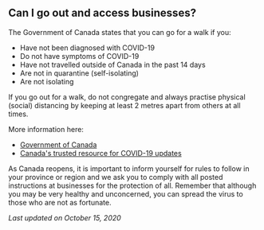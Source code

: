 ## Can I go out and access businesses?

The Government of Canada states that you can go for a walk if you:

- Have not been diagnosed with COVID-19
- Do not have symptoms of COVID-19
- Have not travelled outside of Canada in the past 14 days
- Are not in quarantine (self-isolating)
- Are not isolating

If you go out for a walk, do not congregate and always practise physical (social) distancing by keeping at least 2 metres apart from others at all times.

More information here:

- [Government of Canada](https://www.canada.ca/en/public-health/services/diseases/2019-novel-coronavirus-infection/prevention-risks.html)
- [Canada's trusted resource for COVID-19 updates](https://www.c19.ca/)

As Canada reopens, it is important to inform yourself for rules to follow in your province or region and we ask you to comply with all posted instructions at businesses for the protection of all. Remember that although you may be very healthy and unconcerned, you can spread the virus to those who are not as fortunate.

_Last updated on October 15, 2020_
